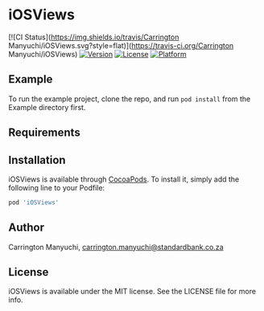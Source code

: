# iOSViews

[![CI Status](https://img.shields.io/travis/Carrington Manyuchi/iOSViews.svg?style=flat)](https://travis-ci.org/Carrington Manyuchi/iOSViews)
[![Version](https://img.shields.io/cocoapods/v/iOSViews.svg?style=flat)](https://cocoapods.org/pods/iOSViews)
[![License](https://img.shields.io/cocoapods/l/iOSViews.svg?style=flat)](https://cocoapods.org/pods/iOSViews)
[![Platform](https://img.shields.io/cocoapods/p/iOSViews.svg?style=flat)](https://cocoapods.org/pods/iOSViews)

## Example

To run the example project, clone the repo, and run `pod install` from the Example directory first.

## Requirements

## Installation

iOSViews is available through [CocoaPods](https://cocoapods.org). To install
it, simply add the following line to your Podfile:

```ruby
pod 'iOSViews'
```

## Author

Carrington Manyuchi, carrington.manyuchi@standardbank.co.za

## License

iOSViews is available under the MIT license. See the LICENSE file for more info.
